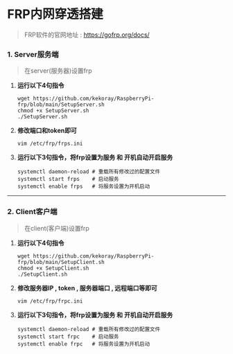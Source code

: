 # FRP内网穿透搭建

> FRP软件的官网地址 :  https://gofrp.org/docs/



### 1. Server服务端

> 在server(服务器)设置frp  

1. **运行以下4句指令**  

   ```shell
   wget https://github.com/kekoray/RaspberryPi-frp/blob/main/SetupServer.sh
   chmod +x SetupServer.sh  
   ./SetupServer.sh  
   ```

2. **修改端口和token即可**  

   ```shell
   vim /etc/frp/frps.ini
   ```

3. **运行以下3句指令，将frp设置为服务 和 开机自动开启服务**  

   ```shell
   systemctl daemon-reload # 重载所有修改过的配置文件  
   systemctl start frps    # 启动服务  
   systemctl enable frps   # 将服务设置为开机启动  
   ```



---



### 2. Client客户端

> 在client(客户端)设置frp  

1. **运行以下4句指令**  

   ```shell
   wget https://github.com/kekoray/RaspberryPi-frp/blob/main/SetupClient.sh
   chmod +x SetupClient.sh  
   ./SetupClient.sh  
   ```

2. **修改服务器IP , token , 服务器端口 , 远程端口等即可**

   ```shell
   vim /etc/frp/frpc.ini  
   ```

3. **运行以下3句指令，将frp设置为服务 和 开机自动开启服务**  

   ```shell
   systemctl daemon-reload # 重载所有修改过的配置文件  
   systemctl start frpc    # 启动服务  
   systemctl enable frpc   # 将服务设置为开机启动  
   ```

   
